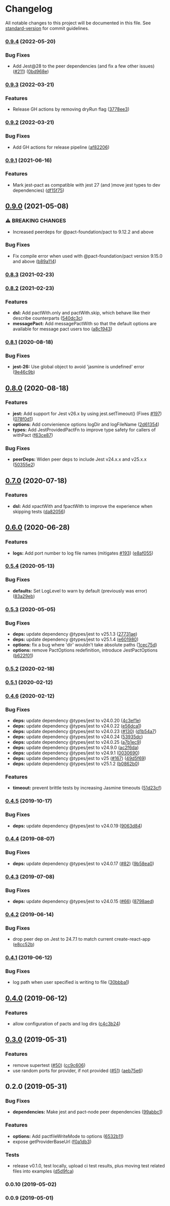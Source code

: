 # Changelog

All notable changes to this project will be documented in this file. See [standard-version](https://github.com/conventional-changelog/standard-version) for commit guidelines.

### [0.9.4](https://github.com/pact-foundation/jest-pact/compare/v0.9.3...v0.9.4) (2022-05-20)


### Bug Fixes

* Add Jest@28 to the peer dependencies (and fix a few other issues) ([#211](https://github.com/pact-foundation/jest-pact/issues/211)) ([0bd968e](https://github.com/pact-foundation/jest-pact/commit/0bd968e16f4256a291304ff4341e2e529e0ca83d))

### [0.9.3](https://github.com/pact-foundation/jest-pact/compare/v0.9.2...v0.9.3) (2022-03-21)


### Features

* Release GH actions by removing dryRun flag ([3778ee3](https://github.com/pact-foundation/jest-pact/commit/3778ee32caac1d774bb796ea64742fc049368ec6))

### [0.9.2](https://github.com/pact-foundation/jest-pact/compare/v0.9.1...v0.9.2) (2022-03-21)


### Bug Fixes

* Add GH actions for release pipeline ([af82206](https://github.com/pact-foundation/jest-pact/commit/af822069941c9cf33fd3dc2f9fac794342d43900))

### [0.9.1](https://github.com/pact-foundation/jest-pact/compare/v0.9.0...v0.9.1) (2021-06-16)


### Features

* Mark jest-pact as compatible with jest 27 (and )move jest types to dev dependencies) ([df15f75](https://github.com/pact-foundation/jest-pact/commit/df15f75b3df4f201aed850feda348005d10a61ce))

## [0.9.0](https://github.com/pact-foundation/jest-pact/compare/v0.8.3...v0.9.0) (2021-05-08)


### ⚠ BREAKING CHANGES

* Increased peerdeps for @pact-foundation/pact to 9.12.2 and above

### Bug Fixes

* Fix compile error when used with @pact-foundation/pact version 9.15.0 and above ([b89a114](https://github.com/pact-foundation/jest-pact/commit/b89a114921c126aa291a722d017ec4c44a834550))

### [0.8.3](https://github.com/pact-foundation/jest-pact/compare/v0.8.2...v0.8.3) (2021-02-23)

### [0.8.2](https://github.com/pact-foundation/jest-pact/compare/v0.8.1...v0.8.2) (2021-02-23)


### Features

* **dsl:** Add pactWith.only and pactWith.skip, which behave like their describe counterparts ([540dc3c](https://github.com/pact-foundation/jest-pact/commit/540dc3c692bcb25d1175f73c4d5da1babb001087))
* **messagePact:** Add messagePactWith so that the default options are available for message pact users too ([a8c1943](https://github.com/pact-foundation/jest-pact/commit/a8c19435546f374130eda3c431254911a7142e37))

### [0.8.1](https://github.com/pact-foundation/jest-pact/compare/v0.8.0...v0.8.1) (2020-08-18)


### Bug Fixes

* **jest-26:** Use global object to avoid 'jasmine is undefined' error ([9e46c9b](https://github.com/pact-foundation/jest-pact/commit/9e46c9b0c150396b176fd1d6905a0d63e9d03db1))

## [0.8.0](https://github.com/pact-foundation/jest-pact/compare/v0.7.0...v0.8.0) (2020-08-18)


### Features

* **jest:** Add support for Jest v26.x by using jest.setTimeout() (Fixes [#197](https://github.com/pact-foundation/jest-pact/issues/197)) ([078f0d1](https://github.com/pact-foundation/jest-pact/commit/078f0d112ba5dcf0bdbca3ddc34fbd3d0fa1db2a))
* **options:** Add convienience options logDir and logFileName ([2d61354](https://github.com/pact-foundation/jest-pact/commit/2d61354065ad1bbb4e42238953c51b745297f35f))
* **types:** Add JestProvidedPactFn to improve type safety for callers of withPact ([f63ce87](https://github.com/pact-foundation/jest-pact/commit/f63ce871188e74d54789c6f45e97a36483d5a3ca))


### Bug Fixes

* **peerDeps:** Widen peer deps to include Jest v24.x.x and v25.x.x ([50355e2](https://github.com/pact-foundation/jest-pact/commit/50355e2751cf3b5bd39b8f44998832cdbfa178e8))

## [0.7.0](https://github.com/pact-foundation/jest-pact/compare/v0.6.0...v0.7.0) (2020-07-18)


### Features

* **dsl:** Add xpactWith and fpactWith to improve the experience when skipping tests ([da82056](https://github.com/pact-foundation/jest-pact/commit/da82056a1c56e77e27f4fa52964f943959519310))

## [0.6.0](https://github.com/pact-foundation/jest-pact/compare/v0.5.4...v0.6.0) (2020-06-28)


### Features

* **logs:** Add port number to log file names (mitigates [#193](https://github.com/pact-foundation/jest-pact/issues/193)) ([e8af055](https://github.com/pact-foundation/jest-pact/commit/e8af0551c08c13d09fc96a5fc6360cc45235b483))

### [0.5.4](https://github.com/pact-foundation/jest-pact/compare/v0.5.3...v0.5.4) (2020-05-13)


### Bug Fixes

* **defaults:** Set LogLevel to warn by default (previously was error) ([83a29eb](https://github.com/pact-foundation/jest-pact/commit/83a29eb224dce0c427c881b7b48cd5bdc1af6037))

### [0.5.3](https://github.com/pact-foundation/jest-pact/compare/v0.5.2...v0.5.3) (2020-05-05)


### Bug Fixes

* **deps:** update dependency @types/jest to v25.1.3 ([27731ae](https://github.com/pact-foundation/jest-pact/commit/27731aea77ad2a76c290f2d7a9a35730d6f537bc))
* **deps:** update dependency @types/jest to v25.1.4 ([e601980](https://github.com/pact-foundation/jest-pact/commit/e601980b0b61cb0f6d33cb5cd4deccaaefe22eec))
* **options:** fix a bug where 'dir' wouldn't take absolute paths ([1cec75d](https://github.com/pact-foundation/jest-pact/commit/1cec75d4673a250a3c96ba0385262ebfecaf7e11))
* **options:** remove PactOptions redefinition, introduce JestPactOptions ([b622f01](https://github.com/pact-foundation/jest-pact/commit/b622f0171799745d6aeaf4a3924367f413b3b334))

### [0.5.2](https://github.com/YOU54F/jest-pact/compare/v0.5.1...v0.5.2) (2020-02-18)

### [0.5.1](https://github.com/YOU54F/jest-pact/compare/v0.4.6...v0.5.1) (2020-02-12)

### [0.4.6](https://github.com/YOU54F/jest-pact/compare/v0.4.5...v0.4.6) (2020-02-12)


### Bug Fixes

* **deps:** update dependency @types/jest to v24.0.20 ([4c3ef1e](https://github.com/YOU54F/jest-pact/commit/4c3ef1e))
* **deps:** update dependency @types/jest to v24.0.22 ([e56dca1](https://github.com/YOU54F/jest-pact/commit/e56dca1))
* **deps:** update dependency @types/jest to v24.0.23 ([#130](https://github.com/YOU54F/jest-pact/issues/130)) ([d1b54a7](https://github.com/YOU54F/jest-pact/commit/d1b54a7))
* **deps:** update dependency @types/jest to v24.0.24 ([53935dc](https://github.com/YOU54F/jest-pact/commit/53935dc))
* **deps:** update dependency @types/jest to v24.0.25 ([a7b1ec9](https://github.com/YOU54F/jest-pact/commit/a7b1ec9))
* **deps:** update dependency @types/jest to v24.9.0 ([ac2f6da](https://github.com/YOU54F/jest-pact/commit/ac2f6da))
* **deps:** update dependency @types/jest to v24.9.1 ([0030690](https://github.com/YOU54F/jest-pact/commit/0030690))
* **deps:** update dependency @types/jest to v25 ([#167](https://github.com/YOU54F/jest-pact/issues/167)) ([49d5f69](https://github.com/YOU54F/jest-pact/commit/49d5f69))
* **deps:** update dependency @types/jest to v25.1.2 ([b0862b0](https://github.com/YOU54F/jest-pact/commit/b0862b0))


### Features

* **timeout:** prevent brittle tests by increasing Jasmine timeouts ([51d23cf](https://github.com/YOU54F/jest-pact/commit/51d23cf))

### [0.4.5](https://github.com/YOU54F/jest-pact/compare/v0.4.4...v0.4.5) (2019-10-17)


### Bug Fixes

* **deps:** update dependency @types/jest to v24.0.19 ([9063d84](https://github.com/YOU54F/jest-pact/commit/9063d84))



### [0.4.4](https://github.com/YOU54F/jest-pact/compare/v0.4.3...v0.4.4) (2019-08-07)


### Bug Fixes

* **deps:** update dependency @types/jest to v24.0.17 ([#82](https://github.com/YOU54F/jest-pact/issues/82)) ([9b58ea0](https://github.com/YOU54F/jest-pact/commit/9b58ea0))



### [0.4.3](https://github.com/YOU54F/jest-pact/compare/v0.4.2...v0.4.3) (2019-07-08)


### Bug Fixes

* **deps:** update dependency @types/jest to v24.0.15 ([#66](https://github.com/YOU54F/jest-pact/issues/66)) ([8798aed](https://github.com/YOU54F/jest-pact/commit/8798aed))



### [0.4.2](https://github.com/YOU54F/jest-pact/compare/v0.3.0...v0.4.2) (2019-06-14)


### Bug Fixes

* drop peer dep on Jest to 24.7.1 to match current create-react-app ([e8cc52b](https://github.com/YOU54F/jest-pact/commit/e8cc52b))



### [0.4.1](https://github.com/YOU54F/jest-pact/compare/v0.4.0...v0.4.1) (2019-06-12)


### Bug Fixes

* log path when user specified is writing to file ([30bbba1](https://github.com/YOU54F/jest-pact/commit/30bbba1))



## [0.4.0](https://github.com/YOU54F/jest-pact/compare/v0.3.0...v0.4.0) (2019-06-12)


### Features

* allow configuration of pacts and log dirs ([c4c3b24](https://github.com/YOU54F/jest-pact/commit/c4c3b24))



## [0.3.0](https://github.com/YOU54F/jest-pact/compare/v0.2.0...v0.3.0) (2019-05-31)


### Features

* remove supertest ([#50](https://github.com/YOU54F/jest-pact/issues/50)) ([cc9c606](https://github.com/YOU54F/jest-pact/commit/cc9c606))
* use random ports for provider, if not provided ([#51](https://github.com/YOU54F/jest-pact/issues/51)) ([aeb75e6](https://github.com/YOU54F/jest-pact/commit/aeb75e6))



## 0.2.0 (2019-05-31)


### Bug Fixes

* **dependencies:** Make jest and pact-node peer dependencies ([99abbc1](https://github.com/YOU54F/jest-pact/commit/99abbc1))


### Features

* **options:** Add pactfileWriteMode to options ([6532b11](https://github.com/YOU54F/jest-pact/commit/6532b11))
* expose getProviderBaseUrl ([f0a1db3](https://github.com/YOU54F/jest-pact/commit/f0a1db3))


### Tests

* release v0.1.0, test locally, upload ci test results, plus moving test related files into examples ([d5d9fca](https://github.com/YOU54F/jest-pact/commit/d5d9fca))



### 0.0.10 (2019-05-02)



### 0.0.9 (2019-05-01)
